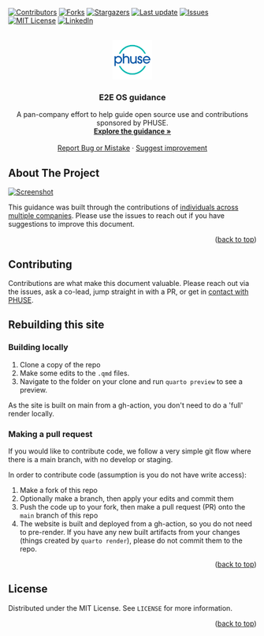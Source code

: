 <!-- PROJECT SHIELDS -->
<!--
*** I'm using markdown "reference style" links for readability.
*** Reference links are enclosed in brackets [ ] instead of parentheses ( ).
*** See the bottom of this document for the declaration of the reference variables
*** for contributors-url, forks-url, etc. This is an optional, concise syntax you may use.
*** https://www.markdownguide.org/basic-syntax/#reference-style-links
-->
[![Contributors][contributors-shield]][contributors-url]
[![Forks][forks-shield]][forks-url]
[![Stargazers][stars-shield]][stars-url]
[![Last update][update-shield]][update-url]
[![Issues][issues-shield]][issues-url]
[![MIT License][license-shield]][license-url]
[![LinkedIn][linkedin-shield]][linkedin-url]



<!-- PROJECT LOGO -->
<br />
<div align="center">
  <a href="https://phuse-org.github.io/E2E-OS-Guidance/">
    <img src="assets/phuse.png" alt="Logo" width="80" height="80">
  </a>

<h3 align="center">E2E OS guidance</h3>

  <p align="center">
    A pan-company effort to help guide open source use and contributions sponsored by PHUSE.
    <br />
    <a href="https://phuse-org.github.io/E2E-OS-Guidance/"><strong>Explore the guidance »</strong></a>
    <br />
    <br />
    <a href="https://github.com/phuse-org/E2E-OS-Guidance/issues">Report Bug or Mistake</a>
    ·
    <a href="https://github.com/phuse-org/E2E-OS-Guidance/issues">Suggest improvement</a>
  </p>
</div>



<!-- ABOUT THE PROJECT -->
## About The Project

[![Screenshot][product-screenshot]](https://phuse-org.github.io/E2E-OS-Guidance/)

This guidance was built through the contributions 
of [individuals across multiple companies](https://phuse-org.github.io/E2E-OS-Guidance/contributors.html). 
Please use the issues to 
reach out if you have suggestions to improve this document. 

<p align="right">(<a href="#readme-top">back to top</a>)</p>

<!-- CONTRIBUTING -->
## Contributing

Contributions are what make this document valuable. Please reach out via the issues, 
ask a co-lead, jump straight in with a PR, or get 
in [contact with PHUSE](https://phuse.global/Community/Get_Involved).


<!-- GETTING STARTED -->
## Rebuilding this site

### Building locally

1. Clone a copy of the repo
2. Make some edits to the `.qmd` files.
3. Navigate to the folder on your clone and run `quarto preview` to see a preview.


As the site is built on main from a gh-action, you don't need to do a 'full' render locally.


### Making a pull request

If you would like to contribute code, we follow a very simple git flow where there is a main branch,
with no develop or staging.

In order to contribute code (assumption is you do not have write access):

1. Make a fork of this repo
1. Optionally make a branch, then apply your edits and commit them
2. Push the code up to your fork, then make a pull request (PR) onto the `main` branch of this repo
3. The website is built and deployed from a gh-action, so you do not need to pre-render. If you have any new built artifacts from your changes (things created by `quarto render`), please do not commit them to the repo.

<p align="right">(<a href="#readme-top">back to top</a>)</p>


<!-- LICENSE -->
## License

Distributed under the MIT License. See `LICENSE` for more information.

<p align="right">(<a href="#readme-top">back to top</a>)</p>

<!-- MARKDOWN LINKS & IMAGES -->
<!-- https://www.markdownguide.org/basic-syntax/#reference-style-links -->
[contributors-shield]: https://img.shields.io/github/contributors/phuse-org/E2E-OS-Guidance.svg?style=for-the-badge
[contributors-url]: https://github.com/phuse-org/E2E-OS-Guidance/graphs/contributors
[forks-shield]: https://img.shields.io/github/forks/phuse-org/E2E-OS-Guidance.svg?style=for-the-badge
[forks-url]: https://github.com/phuse-org/E2E-OS-Guidance/network/members
[update-shield]: https://img.shields.io/github/last-commit/phuse-org/E2E-OS-Guidance.svg?style=for-the-badge
[update-url]: https://github.com/phuse-org/E2E-OS-Guidance
[stars-shield]: https://img.shields.io/github/stars/phuse-org/E2E-OS-Guidance.svg?style=for-the-badge
[stars-url]: https://github.com/phuse-org/E2E-OS-Guidance/stargazers
[issues-shield]: https://img.shields.io/github/issues/phuse-org/E2E-OS-Guidance.svg?style=for-the-badge
[issues-url]: https://github.com/phuse-org/E2E-OS-Guidance/issues
[license-shield]: https://img.shields.io/github/license/phuse-org/E2E-OS-Guidance.svg?style=for-the-badge
[license-url]: https://github.com/phuse-org/E2E-OS-Guidance/blob/main/LICENSE
[linkedin-shield]: https://img.shields.io/badge/-LinkedIn-black.svg?style=for-the-badge&logo=linkedin&colorB=555
[linkedin-url]: https://www.linkedin.com/company/phuse/
[product-screenshot]: assets/screenshot.png
